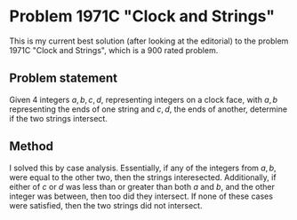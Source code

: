# Problem 1971C "Clock and Strings"
This is my current best solution (after looking at the editorial) to the problem 1971C "Clock and Strings", which is a 900 rated problem.

## Problem statement
Given $4$ integers $a, b, c, d$, representing integers on a clock face, with $a, b$ representing the ends of one string and $c, d$, the ends of another, determine if the two strings intersect.

## Method
I solved this by case analysis. Essentially, if any of the integers from $a, b$, were equal to the other two, then the strings interesected. Additionally, if either of $c$ or $d$ was less than or greater than both $a$ and $b$, and the other integer was between, then too did they intersect. If none of these cases were satisfied, then the two strings did not intersect.